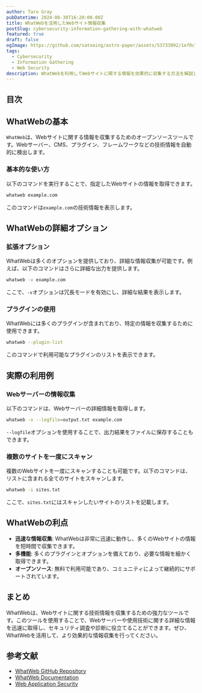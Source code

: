 ```yaml
---
author: Taro Gray
pubDatetime: 2024-06-30T16:20:00.00Z
title: WhatWebを活用したWebサイト情報収集
postSlug: cybersecurity-information-gathering-with-whatweb
featured: true
draft: false
ogImage: https://github.com/satnaing/astro-paper/assets/53733092/1ef0cf03-8137-4d67-ac81-84a032119e3a
tags:
  - Cybersecurity
  - Information Gathering
  - Web Security
description: WhatWebを利用してWebサイトに関する情報を効果的に収集する方法を解説します。このツールを活用することで、Webサーバーや技術スタックに関する詳細な情報を迅速に取得できます。
---
```


## 目次

## WhatWebの基本

`WhatWeb`は、Webサイトに関する情報を収集するためのオープンソースツールです。Webサーバー、CMS、プラグイン、フレームワークなどの技術情報を自動的に検出します。

### 基本的な使い方

以下のコマンドを実行することで、指定したWebサイトの情報を取得できます。

```sh
whatweb example.com
```

このコマンドは`example.com`の技術情報を表示します。

## WhatWebの詳細オプション

### 拡張オプション

WhatWebは多くのオプションを提供しており、詳細な情報収集が可能です。例えば、以下のコマンドはさらに詳細な出力を提供します。

```sh
whatweb -v example.com
```

ここで、`-v`オプションは冗長モードを有効にし、詳細な結果を表示します。

### プラグインの使用

WhatWebには多くのプラグインが含まれており、特定の情報を収集するために使用できます。

```sh
whatweb --plugin-list
```

このコマンドで利用可能なプラグインのリストを表示できます。

## 実際の利用例

### Webサーバーの情報収集

以下のコマンドは、Webサーバーの詳細情報を取得します。

```sh
whatweb -v --logfile=output.txt example.com
```

`--logfile`オプションを使用することで、出力結果をファイルに保存することもできます。

### 複数のサイトを一度にスキャン

複数のWebサイトを一度にスキャンすることも可能です。以下のコマンドは、リストに含まれる全てのサイトをスキャンします。

```sh
whatweb -i sites.txt
```

ここで、`sites.txt`にはスキャンしたいサイトのリストを記載します。

## WhatWebの利点

- **迅速な情報収集**: WhatWebは非常に迅速に動作し、多くのWebサイトの情報を短時間で収集できます。
- **多機能**: 多くのプラグインとオプションを備えており、必要な情報を細かく取得できます。
- **オープンソース**: 無料で利用可能であり、コミュニティによって継続的にサポートされています。

## まとめ

WhatWebは、Webサイトに関する技術情報を収集するための強力なツールです。このツールを使用することで、Webサーバーや使用技術に関する詳細な情報を迅速に取得し、セキュリティ調査や診断に役立てることができます。ぜひ、WhatWebを活用して、より効果的な情報収集を行ってください。

## 参考文献

- [WhatWeb GitHub Repository](https://github.com/urbanadventurer/WhatWeb)
- [WhatWeb Documentation](https://github.com/urbanadventurer/WhatWeb/wiki)
- [Web Application Security](https://owasp.org/www-project-web-security-testing-guide/)
